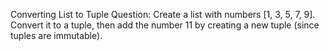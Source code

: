 Converting List to Tuple
Question: Create a list with numbers [1, 3, 5, 7, 9]. Convert it to a tuple, then add the number 11 by creating a new tuple (since tuples are immutable).